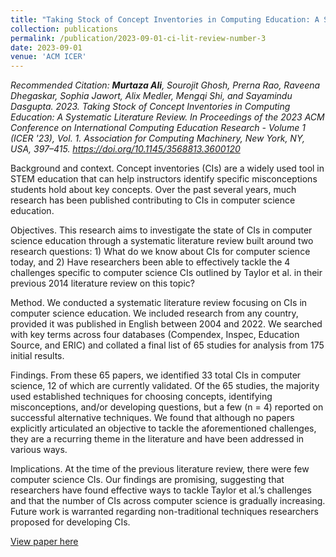 ```yaml
---
title: "Taking Stock of Concept Inventories in Computing Education: A Systematic Literature Review"
collection: publications
permalink: /publication/2023-09-01-ci-lit-review-number-3
date: 2023-09-01
venue: 'ACM ICER'
---
```


_Recommended Citation: **Murtaza Ali**, Sourojit Ghosh, Prerna Rao, Raveena Dhegaskar, Sophia Jawort, Alix Medler, Mengqi Shi, and Sayamindu Dasgupta. 2023. Taking Stock of Concept Inventories in Computing Education: A Systematic Literature Review. In Proceedings of the 2023 ACM Conference on International Computing Education Research - Volume 1 (ICER '23), Vol. 1. Association for Computing Machinery, New York, NY, USA, 397–415. https://doi.org/10.1145/3568813.3600120_

Background and context. Concept inventories (CIs) are a widely used tool in STEM education that can help instructors identify specific misconceptions students hold about key concepts. Over the past several years, much research has been published contributing to CIs in computer science education.

Objectives. This research aims to investigate the state of CIs in computer science education through a systematic literature review built around two research questions: 1) What do we know about CIs for computer science today, and 2) Have researchers been able to effectively tackle the 4 challenges specific to computer science CIs outlined by Taylor et al. in their previous 2014 literature review on this topic?

Method. We conducted a systematic literature review focusing on CIs in computer science education. We included research from any country, provided it was published in English between 2004 and 2022. We searched with key terms across four databases (Compendex, Inspec, Education Source, and ERIC) and collated a final list of 65 studies for analysis from 175 initial results.

Findings. From these 65 papers, we identified 33 total CIs in computer science, 12 of which are currently validated. Of the 65 studies, the majority used established techniques for choosing concepts, identifying misconceptions, and/or developing questions, but a few (n = 4) reported on successful alternative techniques. We found that although no papers explicitly articulated an objective to tackle the aforementioned challenges, they are a recurring theme in the literature and have been addressed in various ways.

Implications. At the time of the previous literature review, there were few computer science CIs. Our findings are promising, suggesting that researchers have found effective ways to tackle Taylor et al.’s challenges and that the number of CIs across computer science is gradually increasing. Future work is warranted regarding non-traditional techniques researchers proposed for developing CIs.

[View paper here](https://dl.acm.org/doi/10.1145/3568813.3600120)